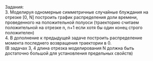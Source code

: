Задания:  
3. Моделируя одномерные симметричные случайные блуждания на отрезке [0, N] построить график распределения доли времени, проведенного на положительной полуоси
(траекторию считаем положительной на отрезке n, n+1 если хотя бы один конец строго положителен)  
4. В дополнение к предыдущей задаче построить распределение момента последнего возвращения траектории в 0.  
(В задачах 3, 4 длина отрезка моделирования N должна быть достаточно большой для установления предельных свойств)
